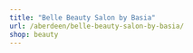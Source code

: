 ```yaml
---
title: "Belle Beauty Salon by Basia"
url: /aberdeen/belle-beauty-salon-by-basia/
shop: beauty
---
```

